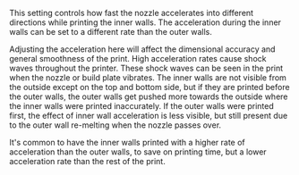 This setting controls how fast the nozzle accelerates into different directions while printing the inner walls. The acceleration during the inner walls can be set to a different rate than the outer walls.

Adjusting the acceleration here will affect the dimensional accuracy and general smoothness of the print. High acceleration rates cause shock waves throughout the printer. These shock waves can be seen in the print when the nozzle or build plate vibrates. The inner walls are not visible from the outside except on the top and bottom side, but if they are printed before the outer walls, the outer walls get pushed more towards the outside where the inner walls were printed inaccurately. If the outer walls were printed first, the effect of inner wall acceleration is less visible, but still present due to the outer wall re-melting when the nozzle passes over.

It's common to have the inner walls printed with a higher rate of acceleration than the outer walls, to save on printing time, but a lower acceleration rate than the rest of the print.
